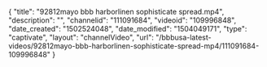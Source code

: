 {
    "title": "92812mayo bbb harborlinen sophisticate spread.mp4",
    "description": "",
    "channelid": "111091684",
    "videoid": "109996848",
    "date_created": "1502524048",
    "date_modified": "1504049171",
    "type": "captivate",
    "layout": "channelVideo",
    "url": "\/bbbusa-latest-videos\/92812mayo-bbb-harborlinen-sophisticate-spread-mp4\/111091684-109996848"
}